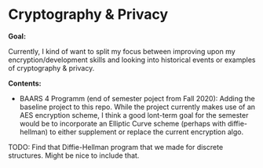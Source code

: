# Cryptography & Privacy

**Goal:**

Currently, I kind of want to split my focus between improving upon my encryption/development skills and looking into historical events or examples of cryptography & privacy. 

**Contents:**

- BAARS 4 Programm (end of semester poject from Fall 2020): Adding the baseline project to this repo. While the project currently makes use of an AES encryption scheme, I think a good lont-term goal for the semester would be to incorporate an Elliptic Curve scheme (perhaps with diffie-hellman) to either supplement or replace the current encryption algo. 

TODO: Find that Diffie-Hellman program that we made for discrete structures. Might be nice to include that.

